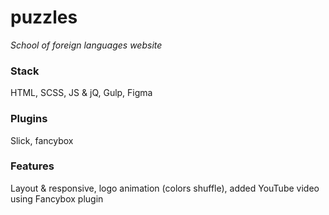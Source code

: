 # puzzles
*School of foreign languages website*
### Stack
HTML, SCSS, JS & jQ, Gulp, Figma
### Plugins
Slick, fancybox
### Features
Layout & responsive, logo animation (colors shuffle), added YouTube video using Fancybox plugin
